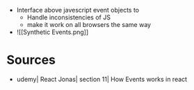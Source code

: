 - Interface above javescript event objects to
    - Handle inconsistencies of JS
    - make it work on all browsers the same way
- ![[Synthetic Events.png]]

# Sources

- udemy| React Jonas| section 11| How Events works in react
